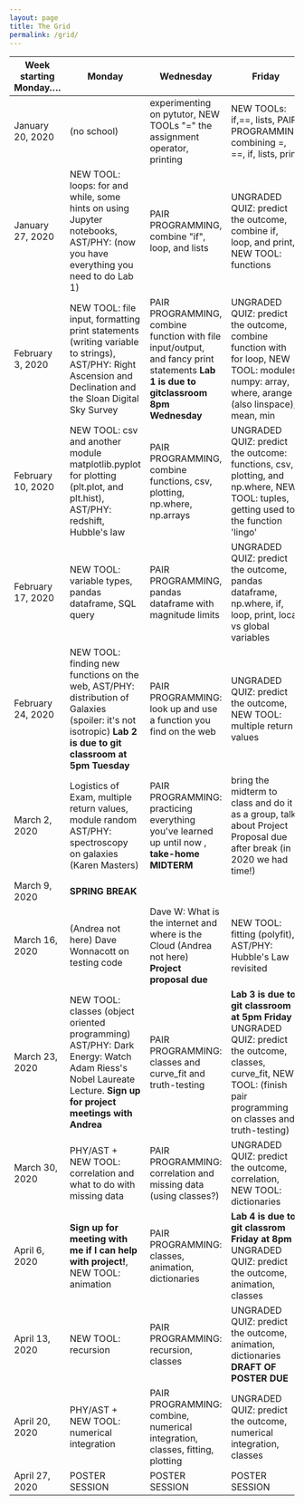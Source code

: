 ```yaml
---
layout: page
title: The Grid 
permalink: /grid/
---
```


| Week starting Monday…. | Monday                                                                                                                                                        | Wednesday                                                                                                                          | Friday                                                                                                                                                                                                        |
|------------------------|---------------------------------------------------------------------------------------------------------------------------------------------------------------|------------------------------------------------------------------------------------------------------------------------------------|---------------------------------------------------------------------------------------------------------------------------------------------------------------------------------------------------------------|
| January 20, 2020       | (no school)                                                                                                                                                   | experimenting on pytutor, NEW TOOLs  "=" the assignment operator, printing                                                         | NEW TOOLs: if,==, lists, PAIR PROGRAMMING combining =, ==, if, lists, print                                                                                                                                          |
| January 27, 2020       | NEW TOOL: loops: for and while, some hints on using Jupyter notebooks, AST/PHY:  (now you have everything you need to do Lab 1)                               | PAIR PROGRAMMING, combine "if", loop, and lists                                                                                    | UNGRADED QUIZ: predict the outcome, combine if, loop, and print, NEW TOOL: functions                                                                                                                          |
| February 3, 2020       | NEW TOOL: file input, formatting print statements (writing variable to strings), AST/PHY: Right Ascension and Declination and the Sloan Digital Sky Survey    | PAIR PROGRAMMING, combine function with file input/output, and fancy print statements **Lab 1 is due to gitclassroom 8pm Wednesday** | UNGRADED QUIZ: predict the outcome, combine function with for loop, NEW TOOL: modules, numpy: array, where, arange (also linspace), mean, min |
| February 10, 2020      | NEW TOOL: csv and another module matplotlib.pyplot for plotting (plt.plot, and plt.hist), AST/PHY: redshift, Hubble's law                                     | PAIR PROGRAMMING, combine functions, csv, plotting, np.where, np.arrays                                                            | UNGRADED QUIZ: predict the outcome: functions, csv, plotting, and np.where, NEW TOOL: tuples, getting used to the function 'lingo'                                                                   |
| February 17, 2020      | NEW TOOL: variable types, pandas dataframe, SQL query                                                                  | PAIR PROGRAMMING, pandas dataframe with magnitude limits                                                       | UNGRADED QUIZ: predict the outcome, pandas dataframe, np.where, if, loop, print, local vs global variables                                                                                                 |
| February 24, 2020      | NEW TOOL: finding new functions on the web, AST/PHY: distribution of Galaxies (spoiler: it's not isotropic) **Lab 2 is due to git classroom at 5pm Tuesday**      | PAIR PROGRAMMING: look up and use a function you find on the web          | UNGRADED QUIZ: predict the outcome, NEW TOOL: multiple return values  |
| March 2, 2020          | Logistics of Exam, multiple return values, module random AST/PHY: spectroscopy on galaxies (Karen Masters)  | PAIR PROGRAMMING: practicing everything you've learned up until now , **take-home MIDTERM**                                            | bring the midterm to class and do it as a group, talk about Project Proposal due after break (in 2020 we had time!)                                                                                                                                                               |
| March 9, 2020          | **SPRING BREAK**                                                                                                                                                  |                                                                                                                        |                                                                                                                                                                                                   |
| March 16, 2020         | (Andrea not here)  Dave Wonnacott on testing code                                                                                                          | Dave W: What is the internet and where is the Cloud (Andrea not here) **Project proposal due**                                                          | NEW TOOL: fitting (polyfit), AST/PHY: Hubble's Law revisited                                                                                                                                                  |
| March 23, 2020         | NEW TOOL: classes (object oriented programming) AST/PHY:  Dark Energy: Watch Adam Riess's Nobel Laureate Lecture. **Sign up for project meetings with Andrea**  | PAIR PROGRAMMING: classes and curve_fit and truth-testing       | **Lab 3 is due to git classroom at 5pm Friday** UNGRADED QUIZ: predict the outcome, classes, curve_fit, NEW TOOL: (finish pair programming on classes and truth-testing)                                                                                     |
| March 30, 2020          | PHY/AST + NEW TOOL: correlation and what to do with missing data         | PAIR PROGRAMMING: correlation and missing data (using classes?)         | UNGRADED QUIZ: predict the outcome, correlation, NEW TOOL: dictionaries       |
| April 6, 2020         | **Sign up for meeting with me if I can help with project!**, NEW TOOL: animation   | PAIR PROGRAMMING: classes, animation, dictionaries       | **Lab 4 is due to git classrom Friday at 8pm** UNGRADED QUIZ: predict the outcome, animation, classes                                                                                                                                 |
| April 13, 2020         | NEW TOOL: recursion  | PAIR PROGRAMMING:  recursion, classes   | UNGRADED QUIZ: predict the outcome, animation, dictionaries **DRAFT OF POSTER DUE**                                                                                                                                            |
| April 20, 2020         | PHY/AST + NEW TOOL: numerical integration                                                                                                                     | PAIR PROGRAMMING: combine, numerical integration, classes, fitting, plotting                                                       | UNGRADED QUIZ: predict the outcome, numerical integration, classes                                                                                                                                            |
| April 27, 2020         | POSTER SESSION                                                                                                                                                | POSTER SESSION                                                                                                                     | POSTER SESSION                                                                                                                                                                                                |


